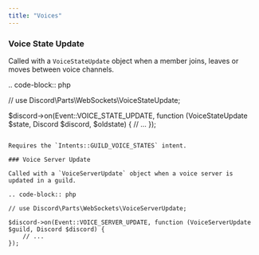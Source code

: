 ```yaml
---
title: "Voices"
---
```


### Voice State Update

Called with a `VoiceStateUpdate` object when a member joins, leaves or moves between voice channels.

.. code-block:: php

// use Discord\Parts\WebSockets\VoiceStateUpdate;

$discord->on(Event::VOICE_STATE_UPDATE, function (VoiceStateUpdate $state, Discord $discord, $oldstate) {
    // ...
});
```

Requires the `Intents::GUILD_VOICE_STATES` intent.

### Voice Server Update

Called with a `VoiceServerUpdate` object when a voice server is updated in a guild.

.. code-block:: php

// use Discord\Parts\WebSockets\VoiceServerUpdate;

$discord->on(Event::VOICE_SERVER_UPDATE, function (VoiceServerUpdate $guild, Discord $discord) {
    // ...
});
```
